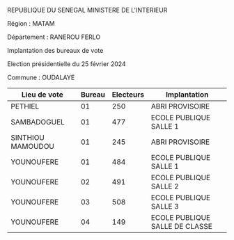 REPUBLIQUE DU SENEGAL MINISTERE DE L'INTERIEUR

Région : MATAM

Département : RANEROU FERLO

Implantation des bureaux de vote

Election présidentielle du 25 février 2024

Commune : OUDALAYE

| Lieu de vote | Bureau | Electeurs | Implantation |
| - | - | - | - |
| PETHIEL | 01 | 250 | ABRI PROVISOIRE |
| SAMBADOGUEL | 01 | 477 | ECOLE PUBLIQUE SALLE 1 |
| SINTHIOU MAMOUDOU | 01 | 245 | ABRI PROVISOIRE |
| YOUNOUFERE | 01 | 484 | ECOLE PUBLIQUE SALLE 1 |
| YOUNOUFERE | 02 | 491 | ECOLE PUBLIQUE SALLE 2 |
| YOUNOUFERE | 03 | 508 | ECOLE PUBLIQUE SALLE 3 |
| YOUNOUFERE | 04 | 149 | ECOLE PUBLIQUE SALLE DE CLASSE |

<!-- PageNumber="3/5" -->
